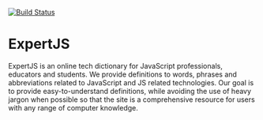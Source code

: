 [![Build Status](https://travis-ci.org/ChelseaBurns/ExpertJS.svg)](https://travis-ci.org/ChelseaBurns/ExpertJS)


# ExpertJS
ExpertJS is an online tech dictionary for JavaScript professionals, educators and students. We provide definitions to words, phrases and abbreviations related to JavaScript and JS related technologies. Our goal is to provide easy-to-understand definitions, while avoiding the use of heavy jargon when possible so that the site is a comprehensive resource for users with any range of computer knowledge.
